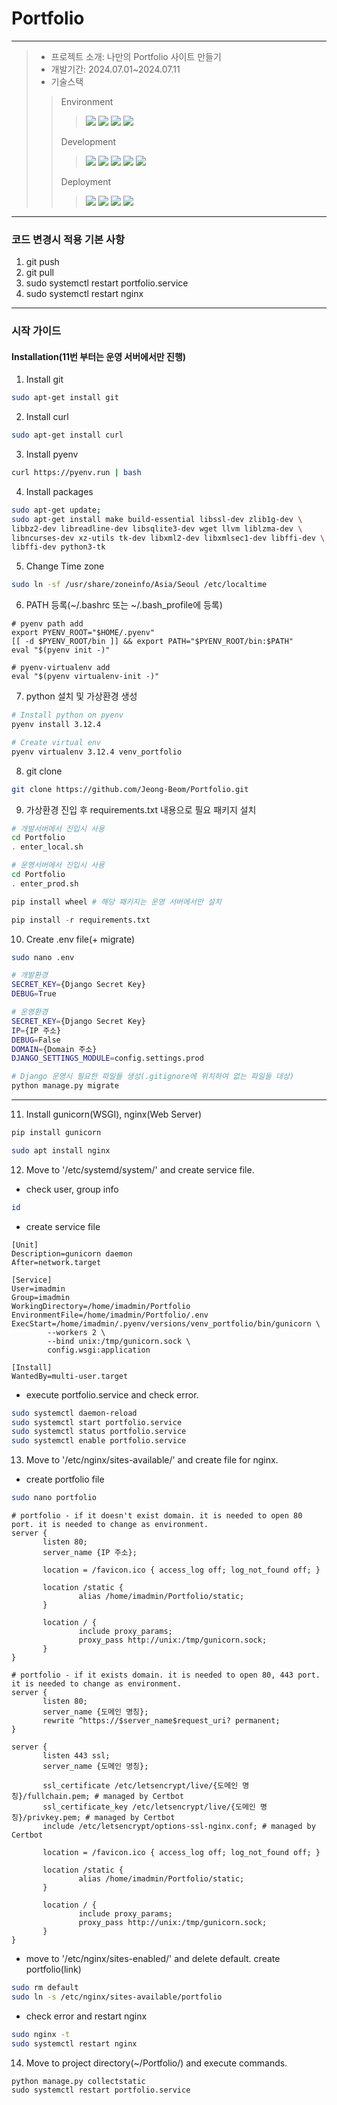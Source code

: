 # Portfolio
----------------------
> - 프로젝트 소개: 나만의 Portfolio 사이트 만들기
> - 개발기간: 2024.07.01~2024.07.11
> - 기술스택
>> Environment
>>> <img src ="https://img.shields.io/badge/Ubuntu-E95420.svg?&style=for-the-badge&logo=Ubuntu&logoColor=white"/>
>>> <img src ="https://img.shields.io/badge/visualstudiocode-007ACC.svg?&style=for-the-badge&logo=visualstudiocode&logoColor=white"/>
>>><img src ="https://img.shields.io/badge/git-F05032.svg?&style=for-the-badge&logo=git&logoColor=white"/>
>>><img src ="https://img.shields.io/badge/github-181717.svg?&style=for-the-badge&logo=github&logoColor=white"/>
>> Development
>>> <img src ="https://img.shields.io/badge/python-3776AB.svg?&style=for-the-badge&logo=python&logoColor=white"/>
>>> <img src ="https://img.shields.io/badge/django-092E20.svg?&style=for-the-badge&logo=django&logoColor=white"/>
>>> <img src ="https://img.shields.io/badge/html5-E34F26.svg?&style=for-the-badge&logo=html5&logoColor=white"/>
>>> <img src ="https://img.shields.io/badge/css3-1572B6.svg?&style=for-the-badge&logo=css3&logoColor=white"/>
>>> <img src ="https://img.shields.io/badge/bootstrap-7952B3.svg?&style=for-the-badge&logo=bootstrap&logoColor=white"/>
>> Deployment
>>> <img src ="https://img.shields.io/badge/microsoftazure-0078D4.svg?&style=for-the-badge&logo=microsoftazure&logoColor=white"/>
>>> <img src ="https://img.shields.io/badge/amazonwebservices-232F3E.svg?&style=for-the-badge&logo=amazonwebservices&logoColor=white"/>
>>> <img src ="https://img.shields.io/badge/nginx-009639.svg?&style=for-the-badge&logo=nginx&logoColor=white"/>
>>> <img src ="https://img.shields.io/badge/gunicorn-499848.svg?&style=for-the-badge&logo=gunicorn&logoColor=white"/>

----------------------------------------------------------------------------

### 코드 변경시 적용 기본 사항
1. git push
2. git pull
3. sudo systemctl restart portfolio.service
4. sudo systemctl restart nginx

----------------------------------------------------------------------------

### 시작 가이드
#### Installation(11번 부터는 운영 서버에서만 진행)
1. Install git
```bash
sudo apt-get install git
```
2. Install curl
```bash
sudo apt-get install curl
```
3. Install pyenv
```bash
curl https://pyenv.run | bash
```

4. Install packages
```bash
sudo apt-get update;
sudo apt-get install make build-essential libssl-dev zlib1g-dev \
libbz2-dev libreadline-dev libsqlite3-dev wget llvm liblzma-dev \
libncurses-dev xz-utils tk-dev libxml2-dev libxmlsec1-dev libffi-dev \
libffi-dev python3-tk
``` 

5. Change Time zone
```bash
sudo ln -sf /usr/share/zoneinfo/Asia/Seoul /etc/localtime
```

6. PATH 등록(~/.bashrc 또는 ~/.bash_profile에 등록)
```
# pyenv path add
export PYENV_ROOT="$HOME/.pyenv"
[[ -d $PYENV_ROOT/bin ]] && export PATH="$PYENV_ROOT/bin:$PATH"
eval "$(pyenv init -)"

# pyenv-virtualenv add
eval "$(pyenv virtualenv-init -)"
```

7. python 설치 및 가상환경 생성
```bash
# Install python on pyenv
pyenv install 3.12.4

# Create virtual env
pyenv virtualenv 3.12.4 venv_portfolio
```

8. git clone
```bash
git clone https://github.com/Jeong-Beom/Portfolio.git
```

9. 가상환경 진입 후 requirements.txt 내용으로 필요 패키지 설치
```bash
# 개발서버에서 진입시 사용
cd Portfolio
. enter_local.sh

# 운영서버에서 진입시 사용
cd Portfolio
. enter_prod.sh
```
```python
pip install wheel # 해당 패키지는 운영 서버에서만 설치

pip install -r requirements.txt
```

10. Create .env file(+ migrate)
```bash
sudo nano .env
```
``` bash
# 개발환경
SECRET_KEY={Django Secret Key}
DEBUG=True

# 운영환경
SECRET_KEY={Django Secret Key}
IP={IP 주소}
DEBUG=False
DOMAIN={Domain 주소}
DJANGO_SETTINGS_MODULE=config.settings.prod
```
```python
# Django 운영시 필요한 파일들 생성(.gitignore에 위치하여 없는 파일들 대상)
python manage.py migrate
```
----------------------------------------------------------------------------
11. Install gunicorn(WSGI), nginx(Web Server)
```python
pip install gunicorn
```
```bash
sudo apt install nginx
```

12. Move to '/etc/systemd/system/' and create service file.
- check user, group info
```bash
id
```
- create service file
```
[Unit]
Description=gunicorn daemon
After=network.target

[Service]
User=imadmin
Group=imadmin
WorkingDirectory=/home/imadmin/Portfolio
EnvironmentFile=/home/imadmin/Portfolio/.env
ExecStart=/home/imadmin/.pyenv/versions/venv_portfolio/bin/gunicorn \
        --workers 2 \
        --bind unix:/tmp/gunicorn.sock \
        config.wsgi:application

[Install]
WantedBy=multi-user.target
```
- execute portfolio.service and check error.
```bash
sudo systemctl daemon-reload
sudo systemctl start portfolio.service
sudo systemctl status portfolio.service
sudo systemctl enable portfolio.service
```

13. Move to '/etc/nginx/sites-available/' and create file for nginx.
- create portfolio file
```bash
sudo nano portfolio
```
```
# portfolio - if it doesn't exist domain. it is needed to open 80 port. it is needed to change as environment.
server {
       listen 80;
       server_name {IP 주소};

       location = /favicon.ico { access_log off; log_not_found off; }

       location /static {
               alias /home/imadmin/Portfolio/static;
       }

       location / {
               include proxy_params;
               proxy_pass http://unix:/tmp/gunicorn.sock;
       }
}

# portfolio - if it exists domain. it is needed to open 80, 443 port. it is needed to change as environment.
server {
       listen 80;
       server_name {도메인 명칭};
       rewrite ^https://$server_name$request_uri? permanent;
}

server {
       listen 443 ssl;
       server_name {도메인 명칭};

       ssl_certificate /etc/letsencrypt/live/{도메인 명칭}/fullchain.pem; # managed by Certbot
       ssl_certificate_key /etc/letsencrypt/live/{도메인 명칭}/privkey.pem; # managed by Certbot
       include /etc/letsencrypt/options-ssl-nginx.conf; # managed by Certbot

       location = /favicon.ico { access_log off; log_not_found off; }

       location /static {
               alias /home/imadmin/Portfolio/static;
       }

       location / {
               include proxy_params;
               proxy_pass http://unix:/tmp/gunicorn.sock;
       }
}
```
- move to '/etc/nginx/sites-enabled/' and delete default. create portfolio(link)
```bash
sudo rm default
sudo ln -s /etc/nginx/sites-available/portfolio
```
- check error and restart nginx
```bash
sudo nginx -t
sudo systemctl restart nginx
```

14. Move to project directory(~/Portfolio/) and execute commands.
```python
python manage.py collectstatic
sudo systemctl restart portfolio.service
```